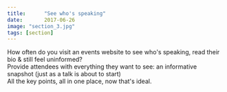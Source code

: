 ```yaml
---
title:      "See who's speaking"
date:       2017-06-26
image: "section_3.jpg"
tags: [section]
---
```


How often do you visit an events website to see who's speaking, read their bio & still feel uninformed?<br>
Provide attendees with everything they want to see: an informative snapshot (just as a talk is about to start)<br>
All the key points, all in one place, now that's ideal.

